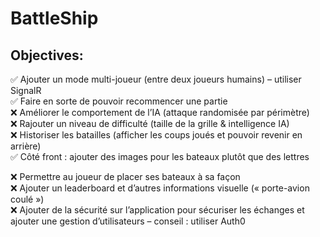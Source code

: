 # BattleShip


## Objectives:  

✅ Ajouter un mode multi-joueur (entre deux joueurs humains) – utiliser SignalR  
✅ Faire en sorte de pouvoir recommencer une partie  
❌ Améliorer le comportement de l’IA (attaque randomisée par périmètre)  
❌ Rajouter un niveau de difficulté (taille de la grille & intelligence IA)  
❌ Historiser les batailles (afficher les coups joués et pouvoir revenir en arrière)   
✅ Côté front : ajouter des images pour les bateaux plutôt que des lettres  

❌ Permettre au joueur de placer ses bateaux à sa façon  
❌ Ajouter un leaderboard et d’autres informations visuelle (« porte-avion coulé »)   
❌ Ajouter de la sécurité sur l’application pour sécuriser les échanges et ajouter une gestion d’utilisateurs – conseil : utiliser Auth0   